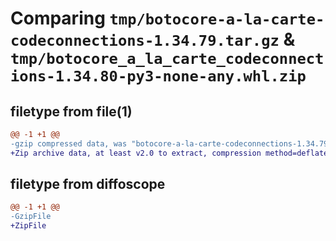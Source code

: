 # Comparing `tmp/botocore-a-la-carte-codeconnections-1.34.79.tar.gz` & `tmp/botocore_a_la_carte_codeconnections-1.34.80-py3-none-any.whl.zip`

## filetype from file(1)

```diff
@@ -1 +1 @@
-gzip compressed data, was "botocore-a-la-carte-codeconnections-1.34.79.tar", last modified: Sat Apr  6 00:58:38 2024, max compression
+Zip archive data, at least v2.0 to extract, compression method=deflate
```

## filetype from diffoscope

```diff
@@ -1 +1 @@
-GzipFile
+ZipFile
```

